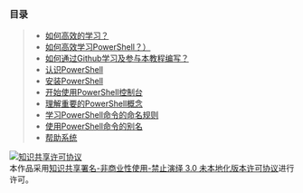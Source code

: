 ### 目录

> - [如何高效的学习？](Part.1.A.study.efficiently.ipynb)
> - [如何高效学习PowerShell？）](Part.1.B.how.to.learn.powershell.ipynb)
> - [如何通过Github学习及参与本教程编写？](Part.1.C.learn.and.contribute.this.tutorial.via.Github.ipynb)
> - [认识PowerShell](Part.2.D.1.what.is.powershell.ipynb)
> - [安装PowerShell](Part.2.D.2.install.powershell.ipynb)
> - [开始使用PowerShell控制台](Part.2.D.3.start.with.powershell.consol.ipynb)
> - [理解重要的PowerShell概念](Part.2.D.4.important.powershell.concepts.ipynb)
> - [学习PowerShell命令的命名规则](Part.2.D.5.command.names.ipynb)
> - [使用PowerShell命令的别名](Part.2.D.6.command.alias.ipynb)
> - [帮助系统](Part.2.D.7.help.system.ipynb)

<a rel="license" href="http://creativecommons.org/licenses/by-nc-nd/3.0/"><img alt="知识共享许可协议" style="border-width:0" src="https://i.creativecommons.org/l/by-nc-nd/3.0/88x31.png" /></a><br />本作品采用<a rel="license" href="http://creativecommons.org/licenses/by-nc-nd/3.0/">知识共享署名-非商业性使用-禁止演绎 3.0 未本地化版本许可协议</a>进行许可。
